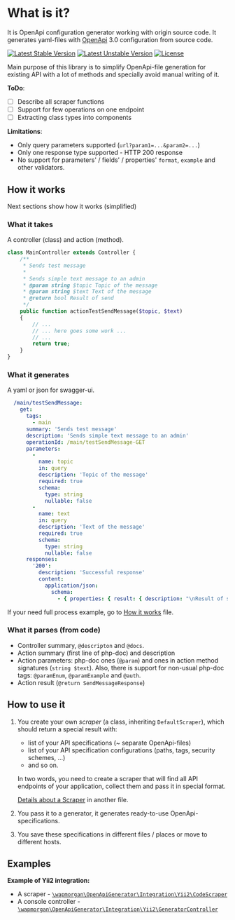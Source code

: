 # What is it?
It is OpenApi configuration generator working with origin source code.
It generates yaml-files with [OpenApi](https://swagger.io/docs/specification/about/) 3.0 configuration from source code.

[![Latest Stable Version](https://poser.pugx.org/wapmorgan/openapi-generator/v/stable)](https://packagist.org/packages/wapmorgan/openapi-generator)
[![Latest Unstable Version](https://poser.pugx.org/wapmorgan/openapi-generator/v/unstable)](https://packagist.org/packages/wapmorgan/openapi-generator)
[![License](https://poser.pugx.org/wapmorgan/openapi-generator/license)](https://packagist.org/packages/wapmorgan/openapi-generator)

Main purpose of this library is to simplify OpenApi-file generation for existing API with a lot of methods and specially avoid manual writing of it.

**ToDo**:
- [ ] Describe all scraper functions
- [ ] Support for few operations on one endpoint
- [ ] Extracting class types into components

**Limitations**:
- Only query parameters supported (`url?param1=...&param2=...`)
- Only one response type supported - HTTP 200 response
- No support for parameters' / fields' / properties' `format`, `example` and other validators.

## How it works

Next sections show how it works (simplified)

### What it takes
A controller (class) and action (method).

```php
class MainController extends Controller {
    /**
     * Sends test message
     *
     * Sends simple text message to an admin
     * @param string $topic Topic of the message
     * @param string $text Text of the message
     * @return bool Result of send
     */
    public function actionTestSendMessage($topic, $text)
    {
        // ...
        // ... here goes some work ...
        // ...
        return true;
    }
}
```

### What it generates
A yaml or json for swagger-ui.

```yaml
  /main/testSendMessage:
    get:
      tags:
        - main
      summary: 'Sends test message'
      description: 'Sends simple text message to an admin'
      operationId: /main/testSendMessage-GET
      parameters:
        -
          name: topic
          in: query
          description: 'Topic of the message'
          required: true
          schema:
            type: string
            nullable: false
        -
          name: text
          in: query
          description: 'Text of the message'
          required: true
          schema:
            type: string
            nullable: false
      responses:
        '200':
          description: 'Successful response'
          content:
            application/json:
              schema:
                - { properties: { result: { description: "\nResult of send", type: boolean, nullable: false } } }
```

If your need full process example, go to [How it works](docs/how_it_works.md) file.

### What it parses (from code)

- Controller summary, `@descripton` and `@docs`.
- Action summary (first line of php-doc) and description
- Action parameters: php-doc ones (`@param`) and ones in action method signatures (`string $text`).
Also, there is support for non-usual php-doc tags: `@paramEnum`, `@paramExample` and `@auth`.
- Action result (`@return SendMessageResponse`)

## How to use it

1. You create your own _scraper_ (a class, inheriting `DefaultScraper`), which should return a special result with:
    - list of your API specifications (~ separate OpenApi-files)
    - list of your API specification configurations (paths, tags, security schemes, ...)
    - and so on.

    In two words, you need to create a scraper that will find all API endpoints of your application, collect them and pass it in special format.

    [Details about a Scraper](docs/scraper_result.md) in another file.

2. You pass it to a generator, it generates ready-to-use OpenApi-specifications.
3. You save these specifications in different files / places or move to different hosts.

## Examples

**Example of Yii2 integration:**

- A scraper - [`\wapmorgan\OpenApiGenerator\Integration\Yii2\CodeScraper`](src/Integration/Yii2/CodeScraper.php)
- A console controller - [`\wapmorgan\OpenApiGenerator\Integration\Yii2\GeneratorController`](src/Integration/Yii2/GeneratorController.php)
